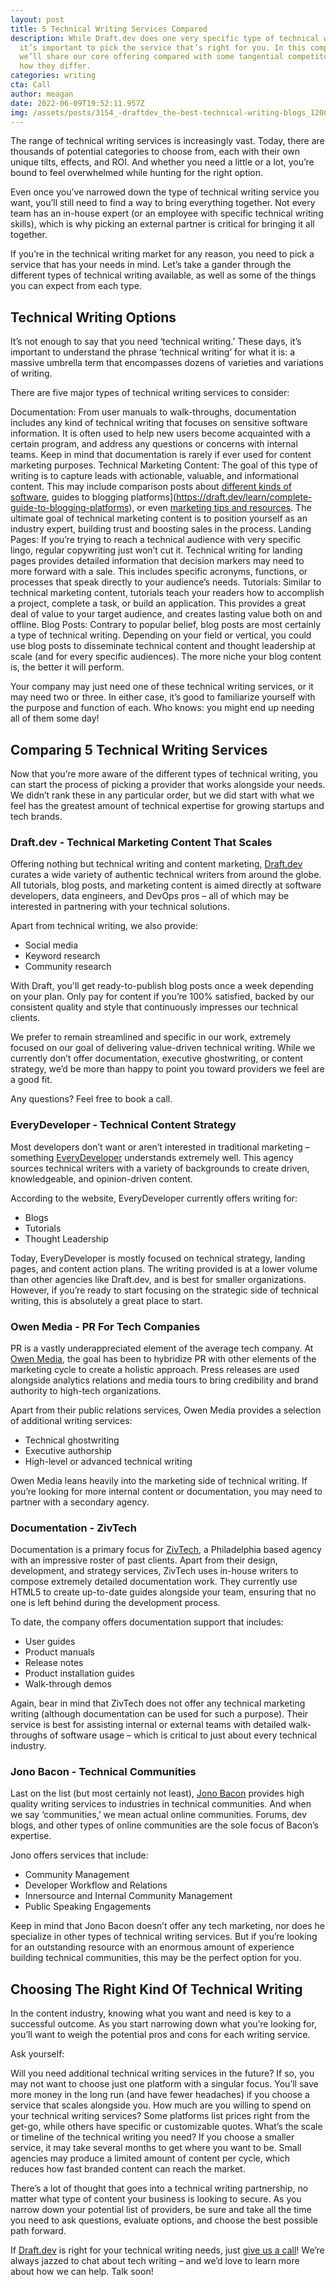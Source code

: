 ```yaml
---
layout: post
title: 5 Technical Writing Services Compared
description: While Draft.dev does one very specific type of technical writing,
  it’s important to pick the service that’s right for you. In this comparison,
  we’ll share our core offering compared with some tangential competitors and
  how they differ.
categories: writing
cta: Call
author: meagan
date: 2022-06-09T19:52:11.957Z
img: /assets/posts/3154_-draftdev_the-best-technical-writing-blogs_1200x2280_option-1.png
---
```

The range of technical writing services is increasingly vast. Today, there are thousands of potential categories to choose from, each with their own unique tilts, effects, and ROI. And whether you need a little or a lot, you’re bound to feel overwhelmed while hunting for the right option.

Even once you’ve narrowed down the type of technical writing service you want, you’ll still need to find a way to bring everything together. Not every team has an in-house expert (or an employee with specific technical writing skills), which is why picking an external partner is critical for bringing it all together. 

If you’re in the technical writing market for any reason, you need to pick a service that has your needs in mind. Let’s take a gander through the different types of technical writing available, as well as some of the things you can expect from each type. 

## Technical Writing Options

It’s not enough to say that you need ‘technical writing.’ These days, it’s important to understand the phrase ‘technical writing’ for what it is: a massive umbrella term that encompasses dozens of varieties and variations of writing.

There are five major types of technical writing services to consider:

Documentation: From user manuals to walk-throughs, documentation includes any kind of technical writing that focuses on sensitive software information. It is often used to help new users become acquainted with a certain program, and address any questions or concerns with internal teams. Keep in mind that documentation is rarely if ever used for content marketing purposes.
Technical Marketing Content: The goal of this type of writing is to capture leads with actionable, valuable, and informational content. This may include comparison posts about [different kinds of software](https://draft.dev/learn/react-vs-vue-a-modern-comparison), guides to blogging platforms](https://draft.dev/learn/complete-guide-to-blogging-platforms), or even [marketing tips and resources](https://draft.dev/learn/101-content-marketing-tips-and-resources). The ultimate goal of technical marketing content is to position yourself as an industry expert, building trust and boosting sales in the process.
Landing Pages: If you’re trying to reach a technical audience with very specific lingo, regular copywriting just won’t cut it. Technical writing for landing pages provides detailed information that decision markers may need to more forward with a sale. This includes specific acronyms, functions, or processes that speak directly to your audience’s needs.
Tutorials: Similar to technical marketing content, tutorials teach your readers how to accomplish a project, complete a task, or build an application. This provides a great deal of value to your target audience, and creates lasting value both on and offline.
Blog Posts: Contrary to popular belief, blog posts are most certainly a type of technical writing. Depending on your field or vertical, you could use blog posts to disseminate technical content and thought leadership at scale (and for every specific audiences). The more niche your blog content is, the better it will perform.

Your company may just need one of these technical writing services, or it may need two or three. In either case, it’s good to familiarize yourself with the purpose and function of each. Who knows: you might end up needing all of them some day!

## Comparing 5 Technical Writing Services

Now that you’re more aware of the different types of technical writing, you can start the process of picking a provider that works alongside your needs. We didn’t rank these in any particular order, but we did start with what we feel has the greatest amount of technical expertise for growing startups and tech brands.

### Draft.dev - Technical Marketing Content That Scales

Offering nothing but technical writing and content marketing, [Draft.dev](https://draft.dev/) curates a wide variety of authentic technical writers from around the globe. All tutorials, blog posts, and marketing content is aimed directly at software developers, data engineers, and DevOps pros – all of which may be interested in partnering with your technical solutions.

Apart from technical writing, we also provide:

* Social media
* Keyword research
* Community research

With Draft, you'll get ready-to-publish blog posts once a week depending on your plan. Only pay for content if you’re 100% satisfied, backed by our consistent quality and style that continuously impresses our technical clients.

We prefer to remain streamlined and specific in our work, extremely focused on our goal of delivering value-driven technical writing. While we currently don’t offer documentation, executive ghostwriting, or content strategy, we’d be more than happy to point you toward providers we feel are a good fit.

Any questions? Feel free to book a call.

### EveryDeveloper - Technical Content Strategy

Most developers don’t want or aren’t interested in traditional marketing – something [EveryDeveloper](https://everydeveloper.com/) understands extremely well. This agency sources technical writers with a variety of backgrounds to create driven, knowledgeable, and opinion-driven content.

According to the website, EveryDeveloper currently offers writing for:

* Blogs
* Tutorials
* Thought Leadership

Today, EveryDeveloper is mostly focused on technical strategy, landing pages, and content action plans. The writing provided is at a lower volume than other agencies like Draft.dev, and is best for smaller organizations. However, if you’re ready to start focusing on the strategic side of technical writing, this is absolutely a great place to start.

### Owen Media - PR For Tech Companies

PR is a vastly underappreciated element of the average tech company. At [Owen Media](https://owenmedia.com/), the goal has been to hybridize PR with other elements of the marketing cycle to create a holistic approach. Press releases are used alongside analytics relations and media tours to bring credibility and brand authority to high-tech organizations.

Apart from their public relations services, Owen Media provides a selection of additional writing services:

* Technical ghostwriting
* Executive authorship
* High-level or advanced technical writing

Owen Media leans heavily into the marketing side of technical writing. If you’re looking for more internal content or documentation, you may need to partner with a secondary agency.

### Documentation - ZivTech

Documentation is a primary focus for [ZivTech](https://www.zivtech.com/services/project-delivery/technical-documentation), a Philadelphia based agency with an impressive roster of past clients. Apart from their design, development, and strategy services, ZivTech uses in-house writers to compose extremely detailed documentation work. They currently use HTML5 to create up-to-date guides alongside your team, ensuring that no one is left behind during the development process.

To date, the company offers documentation support that includes:

* User guides
* Product manuals
* Release notes
* Product installation guides
* Walk-through demos

Again, bear in mind that ZivTech does not offer any technical marketing writing (although documentation can be used for such a purpose). Their service is best for assisting internal or external teams with detailed walk-throughs of software usage – which is critical to just about every technical industry.

### Jono Bacon - Technical Communities

Last on the list (but most certainly not least), [Jono Bacon](https://www.jonobacon.com/) provides high quality writing services to industries in technical communities. And when we say ‘communities,’ we mean actual online communities. Forums, dev blogs, and other types of online communities are the sole focus of Bacon’s expertise.

Jono offers services that include:

* Community Management 
* Developer Workflow and Relations
* Innersource and Internal Community Management
* Public Speaking Engagements

Keep in mind that Jono Bacon doesn’t offer any tech marketing, nor does he specialize in other types of technical writing services. But if you’re looking for an outstanding resource with an enormous amount of experience building technical communities, this may be the perfect option for you.

## Choosing The Right Kind Of Technical Writing

In the content industry, knowing what you want and need is key to a successful outcome. As you start narrowing down what you’re looking for, you’ll want to weigh the potential pros and cons for each writing service.

Ask yourself:

Will you need additional technical writing services in the future? If so, you may not want to choose just one platform with a singular focus. You’ll save more money in the long run (and have fewer headaches) if you choose a service that scales alongside you.
How much are you willing to spend on your technical writing services? Some platforms list prices right from the get-go, while others have specific or customizable quotes.
What’s the scale or timeline of the technical writing you need? If you choose a smaller service, it may take several months to get where you want to be. Small agencies may produce a limited amount of content per cycle, which reduces how fast branded content can reach the market.

There’s a lot of thought that goes into a technical writing partnership, no matter what type of content your business is looking to secure. As you narrow down your potential list of providers, be sure and take all the time you need to ask questions, evaluate options, and choose the best possible path forward.

If [Draft.dev](https://draft.dev/) is right for your technical writing needs, just [give us a call](https://draft.dev/call)! We’re always jazzed to chat about tech writing – and we’d love to learn more about how we can help. Talk soon!